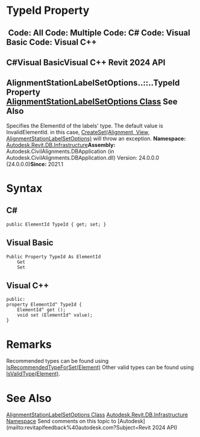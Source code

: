 # TypeId Property

﻿
 Code: All Code: Multiple Code: C# Code: Visual Basic Code: Visual C++   
---  
C#Visual BasicVisual C++
Revit 2024 API  
---  
AlignmentStationLabelSetOptions..::..TypeId Property   
[AlignmentStationLabelSetOptions Class](15f4337d-738d-ec32-e7bc-4f2c569f4c59.md "AlignmentStationLabelSetOptions Class") See Also  
---  
Specifies the ElementId of the labels' type. The default value is InvalidElementId. in this case, [CreateSet(Alignment, View, AlignmentStationLabelSetOptions)](bbb3fb20-cbc6-f6aa-cc23-ae7ad73747b3.md "CreateSet Method") will throw an exception. 
**Namespace:** [Autodesk.Revit.DB.Infrastructure](cedea963-42a0-acf8-0f0e-5477c4212ae9.md "Autodesk.Revit.DB.Infrastructure Namespace")**Assembly:** Autodesk.CivilAlignments.DBApplication (in Autodesk.CivilAlignments.DBApplication.dll) Version: 24.0.0.0 (24.0.0.0)**Since:** 2021.1 
# Syntax
C#  
---  
```text
public ElementId TypeId { get; set; }
```
  
Visual Basic  
---  
```text
Public Property TypeId As ElementId
	Get
	Set
```
  
Visual C++  
---  
```text
public:
property ElementId^ TypeId {
	ElementId^ get ();
	void set (ElementId^ value);
}
```
  
# Remarks
Recommended types can be found using [IsRecommendedTypeForSet(Element)](df3f1355-5c15-5665-23e6-520ce91c8815.md "IsRecommendedTypeForSet Method") Other valid types can be found using [IsValidType(Element)](ff11b964-e6e7-9dad-fbf1-461244fcf010.md "IsValidType Method"). 
# See Also
[AlignmentStationLabelSetOptions Class](15f4337d-738d-ec32-e7bc-4f2c569f4c59.md "AlignmentStationLabelSetOptions Class")
[Autodesk.Revit.DB.Infrastructure Namespace](cedea963-42a0-acf8-0f0e-5477c4212ae9.md "Autodesk.Revit.DB.Infrastructure Namespace")
Send comments on this topic to [Autodesk](mailto:revitapifeedback%40autodesk.com?Subject=Revit 2024 API)